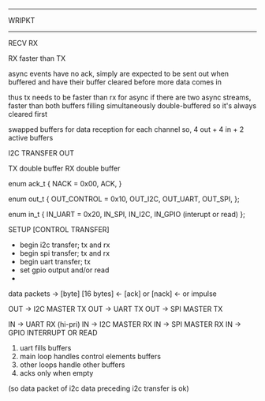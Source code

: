 
--------  --------
WRIPKT
  -------- --------
  RECV RX

RX faster than TX

async events have no ack, simply are expected to be sent out when buffered and have their buffer cleared before more data comes in

thus tx needs to be faster than rx for async
if there are two async streams, faster than both buffers filling simultaneously
double-buffered so it's always cleared first


swapped buffers for data reception for each channel
so, 4 out + 4 in + 2 active buffers

I2C TRANSFER OUT

TX double buffer
RX double buffer

enum ack_t {
	NACK = 0x00,
	ACK,
}

enum out_t {
	OUT_CONTROL = 0x10,
	OUT_I2C,
	OUT_UART,
	OUT_SPI,
};

enum in_t {
	IN_UART = 0x20,
	IN_SPI,
	IN_I2C,
	IN_GPIO (interupt or read)
};


SETUP [CONTROL TRANSFER]
- begin i2c transfer; tx and rx
- begin spi transfer; tx and rx
- begin uart transfer; tx
- set gpio output and/or read
- 

data packets
-> [byte] [16 bytes]
<- [ack] or [nack]
<- or impulse


OUT -> I2C MASTER TX
OUT -> UART TX
OUT -> SPI MASTER TX

IN -> UART RX (hi-pri)
IN -> I2C MASTER RX
IN -> SPI MASTER RX
IN -> GPIO INTERRUPT OR READ


1. uart fills buffers
2. main loop handles control elements buffers
3. other loops handle other buffers
4. acks only when empty

(so data packet of i2c data preceding i2c transfer is ok)





